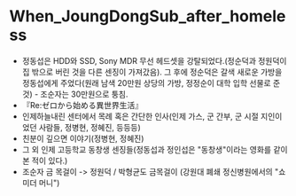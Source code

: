 # When_JoungDongSub_after_homeless

- 정동섭은 HDD와 SSD, Sony MDR 무선 헤드셋을 강탈되었다.(정순덕과 정원덕이 집 밖으로 버린 것을 다른 센징이 가져갔음). 그 후에 정순덕은 갈색 새로운 가방을 정동섭에게 주었다(원래 남색 20만원 상당의 가방, 정정순이 대학 입학 선물로 준 것) - 조순자는 30만원으로 퉁침.
- 『Re:ゼロから始める異世界生活』
- 인제하늘내린 센터에서 목례 혹은 간단한 인사(인제 가스, 군 간부, 군 시절 지인이었던 사람들, 정병현, 정혜진, 등등등) 
- 친분이 깊으면 이야기(정병현, 정혜진)
- 그 외 인제 고등학교 동창생 센징들(정동섭과 정인섭은 "동창생"이라는 영화를 같이 본 적이 있다.)
- 조순자 금 목걸이 -> 정원덕 / 박형균도 금목걸이 (강원대 폐쇄 정신병원에서의 "쇼미더 머니")
